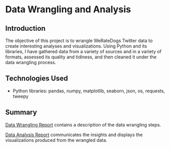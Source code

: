 # Data Wrangling and Analysis

## Introduction
The objective of this project is to wrangle WeRateDogs Twitter data to create interesting analyses and visualizations. Using Python and its libraries, I have gathered data from a variety of sources and in a variety of formats, assessed its quality and tidiness, and then cleaned it under the data wrangling process.

## Technologies Used
- Python libraries: pandas, numpy, matplotlib, seaborn, json, os, requests, tweepy

## Summary
[Data Wrangling Report](https://github.com/Aastha-Arora/Data-Wrangling-Tweet-Archive/blob/master/wrangle_report.pdf) contains a description 
of the data wrangling steps.

[Data Analysis Report](https://github.com/Aastha-Arora/Data-Wrangling-Tweet-Archive/blob/master/act_report.pdf) communicates the insights and displays the visualizations produced from the wrangled data.
